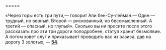 =====

«Через горы есть три пути,— говорит Али бен-Су-лейман.— Один — трудный, но верный. Второй — рискованный, но бессмысленный. А третий — опасный, но глупый». Сколько вы ни просите после этого рассказать про эти три дороги поподробнее, статуя хранит безмолвие. А потом зовет слуг и приказывает проводить вас из оазиса, дав на дорогу 3 золотых, — [**54**](#n_54).

